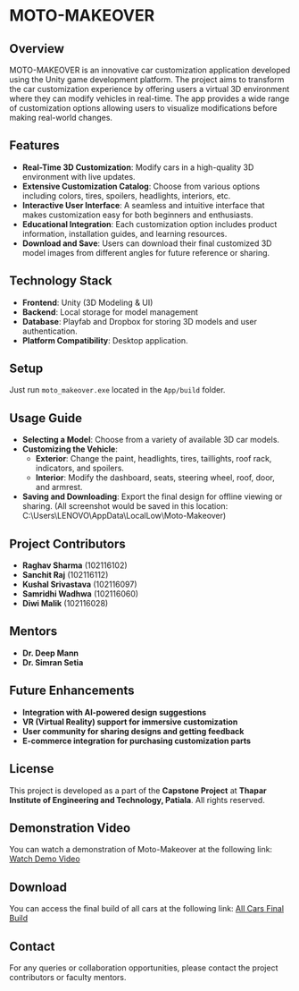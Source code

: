 # MOTO-MAKEOVER

## Overview
MOTO-MAKEOVER is an innovative car customization application developed using the Unity game development platform. The project aims to transform the car customization experience by offering users a virtual 3D environment where they can modify vehicles in real-time. The app provides a wide range of customization options allowing users to visualize modifications before making real-world changes.

## Features

- **Real-Time 3D Customization**: Modify cars in a high-quality 3D environment with live updates.
- **Extensive Customization Catalog**: Choose from various options including colors, tires, spoilers, headlights, interiors, etc.
- **Interactive User Interface**: A seamless and intuitive interface that makes customization easy for both beginners and enthusiasts.
- **Educational Integration**: Each customization option includes product information, installation guides, and learning resources.
- **Download and Save**: Users can download their final customized 3D model images from different angles for future reference or sharing.

## Technology Stack

- **Frontend**: Unity (3D Modeling & UI)
- **Backend**: Local storage for model management
- **Database**: Playfab and Dropbox for storing 3D models and user authentication.
- **Platform Compatibility**: Desktop application.

## Setup

Just run `moto_makeover.exe` located in the `App/build` folder.

## Usage Guide

- **Selecting a Model**: Choose from a variety of available 3D car models.
- **Customizing the Vehicle**:
  - **Exterior**: Change the paint, headlights, tires, taillights, roof rack, indicators, and spoilers.
  - **Interior**: Modify the dashboard, seats, steering wheel, roof, door, and armrest.
- **Saving and Downloading**: Export the final design for offline viewing or sharing. (All screenshot would be saved in this location: C:\Users\LENOVO\AppData\LocalLow\Moto-Makeover)

## Project Contributors

- **Raghav Sharma** (102116102)
- **Sanchit Raj** (102116112)
- **Kushal Srivastava** (102116097)
- **Samridhi Wadhwa** (102116060)
- **Diwi Malik** (102116028)

## Mentors

- **Dr. Deep Mann**
- **Dr. Simran Setia**

## Future Enhancements

- **Integration with AI-powered design suggestions**
- **VR (Virtual Reality) support for immersive customization**
- **User community for sharing designs and getting feedback**
- **E-commerce integration for purchasing customization parts**

## License

This project is developed as a part of the **Capstone Project** at **Thapar Institute of Engineering and Technology, Patiala**. All rights reserved.

## Demonstration Video

You can watch a demonstration of Moto-Makeover at the following link:
[Watch Demo Video](https://github.com/raghavs12/Moto-Makeover/blob/main/Moto-Makeover%20Demonstration/video2292119003.mp4)

## Download

You can access the final build of all cars at the following link:
[All Cars Final Build](https://drive.google.com/drive/folders/1GpNyO7szVpGgcpzxBOj9SIO3HPmXJyyB?usp=drive_link)

## Contact

For any queries or collaboration opportunities, please contact the project contributors or faculty mentors.
